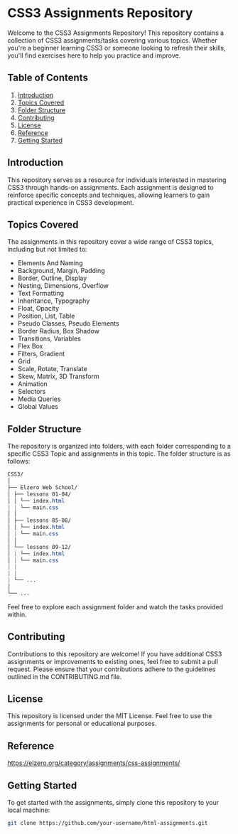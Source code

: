 # CSS3 Assignments Repository

Welcome to the CSS3 Assignments Repository! This repository contains a collection of CSS3 assignments/tasks covering various topics. Whether you're a beginner learning CSS3 or someone looking to refresh their skills, you'll find exercises here to help you practice and improve.

## Table of Contents

1. [Introduction](#introduction)
2. [Topics Covered](#topics-covered)
3. [Folder Structure](#folder-structure)
4. [Contributing](#contributing)
5. [License](#license)
6. [Reference](#reference)
7. [Getting Started](#getting-started)

## Introduction

This repository serves as a resource for individuals interested in mastering CSS3 through hands-on assignments. Each assignment is designed to reinforce specific concepts and techniques, allowing learners to gain practical experience in CSS3 development.

## Topics Covered

The assignments in this repository cover a wide range of CSS3 topics, including but not limited to:

- Elements And Naming
- Background, Margin, Padding
- Border, Outline, Display
- Nesting, Dimensions, Overflow
- Text Formatting
- Inheritance, Typography
- Float, Opacity
- Position, List, Table
- Pseudo Classes, Pseudo Elements
- Border Radius, Box Shadow
- Transitions, Variables
- Flex Box
- Filters, Gradient
- Grid
- Scale, Rotate, Translate
- Skew, Matrix, 3D Transform
- Animation
- Selectors
- Media Queries
- Global Values

## Folder Structure

The repository is organized into folders, with each folder corresponding to a specific CSS3 Topic and assignments in this topic. The folder structure is as follows:

```css
CSS3/
│
├── Elzero Web School/
│ ├── lessons 01-04/
│ │ └── index.html
| | └── main.css
│ │
│ ├── lessons 05-08/
│ │ └── index.html
│ | └── main.css
│ │
│ └── lessons 09-12/
│ | └── index.html
│ | └── main.css
| |
| |
| └── ...
│
└── ...
```

Feel free to explore each assignment folder and watch the tasks provided within.

## Contributing

Contributions to this repository are welcome! If you have additional CSS3 assignments or improvements to existing ones, feel free to submit a pull request. Please ensure that your contributions adhere to the guidelines outlined in the CONTRIBUTING.md file.

## License

This repository is licensed under the MIT License. Feel free to use the assignments for personal or educational purposes.

## Reference

<https://elzero.org/category/assignments/css-assignments/>

## Getting Started

To get started with the assignments, simply clone this repository to your local machine:

```bash
git clone https://github.com/your-username/html-assignments.git
```
